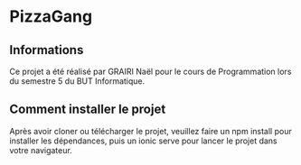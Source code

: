 # PizzaGang

## Informations
Ce projet a été réalisé par GRAIRI Naël pour le cours de Programmation lors du semestre 5 du BUT Informatique.

## Comment installer le projet
Après avoir cloner ou télécharger le projet, veuillez faire un npm install pour installer les dépendances, puis un ionic serve pour lancer le projet dans votre navigateur.
 
